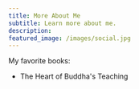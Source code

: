 ```yaml
---
title: More About Me
subtitle: Learn more about me.
description:
featured_image: /images/social.jpg
---
```


My favorite books:
- The Heart of Buddha's Teaching
